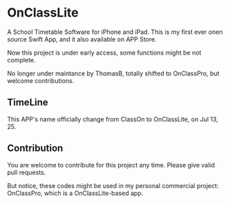 # OnClassLite
A School Timetable Software for iPhone and iPad.
This is my first ever onen source Swift App, and it also available on APP Store.

Now this project is under early access, some functions might be not complete.

No longer under maintance by ThomasB, totally shifted to OnClassPro, but welcome contributions.

## TimeLine
This APP's name officially change from ClassOn to OnClassLite, on Jul 13, 25.

## Contribution
You are welcome to contribute for this project any time. Please give valid pull requests.

But notice, these codes might be used in my personal commercial project: OnClassPro, which is a OnClassLite-based app.

